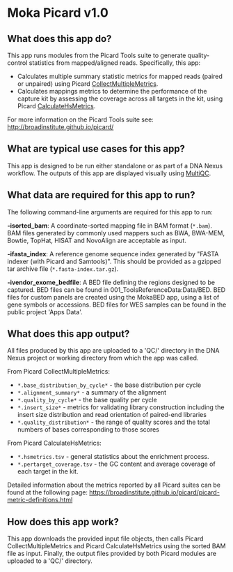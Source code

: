 # Moka Picard v1.0

## What does this app do?
This app runs modules from the Picard Tools suite to generate quality-control statistics from mapped/aligned reads. Specifically, this app:
* Calculates multiple summary statistic metrics for mapped reads (paired or unpaired) using Picard [CollectMultipleMetrics](https://broadinstitute.github.io/picard/command-line-overview.html#CollectMultipleMetrics).
* Calculates mappings metrics to determine the performance of the capture kit by assessing the coverage across all targets in the kit, using Picard [CalculateHsMetrics](https://broadinstitute.github.io/picard/command-line-overview.html#CollectHsMetrics).

For more information on the Picard Tools suite see: http://broadinstitute.github.io/picard/

## What are typical use cases for this app?
This app is designed to be run either standalone or as part of a DNA Nexus workflow. 
The outputs of this app are displayed visually using [MultiQC](http://multiqc.info/).

## What data are required for this app to run?
The following command-line arguments are required for this app to run:

**-isorted_bam**:
A coordinate-sorted mapping file in BAM format (`*.bam`). BAM files generated by commonly used mappers such as BWA, BWA-MEM, Bowtie, TopHat, HISAT and NovoAlign are acceptable as input. 

**-ifasta_index**:
A reference genome sequence index generated by "FASTA indexer (with Picard and Samtools)". This should be provided as a gzipped tar archive file (`*.fasta-index.tar.gz`).

**-ivendor_exome_bedfile**:
A BED file defining the regions designed to be captured. BED files can be found in 001_ToolsReferenceData:Data/BED. BED files for custom panels are created using the MokaBED app, using a list of gene symbols or accessions. BED files for WES samples can be found in the public project 'Apps Data'.

## What does this app output?
All files produced by this app are uploaded to a 'QC/' directory in the DNA Nexus project or working directory from which the app was called.

From Picard CollectMultipleMetrics:
* `*.base_distribution_by_cycle*` - the base distribution per cycle
* `*.alignment_summary*` - a summary of the alignment
* `*.quality_by_cycle*` - the base quality per cycle
* `*.insert_size*` - metrics for validating library construction including the insert size distribution and read orientation of paired-end libraries
* `*.quality_distribution*` - the range of quality scores and the total numbers of bases corresponding to those scores

From Picard CalculateHsMetrics:
* `*.hsmetrics.tsv` - general statistics about the enrichment process. 
* `*.pertarget_coverage.tsv` - the GC content and average coverage of each target in the kit.

Detailed information about the metrics reported by all Picard suites can be found at the following page:
https://broadinstitute.github.io/picard/picard-metric-definitions.html

## How does this app work?
This app downloads the provided input file objects, then calls Picard CollectMultipleMetrics and Picard CalculateHsMetrics using the sorted BAM file as input. Finally, the output files provided by both Picard modules are uploaded to a 'QC/' directory.



